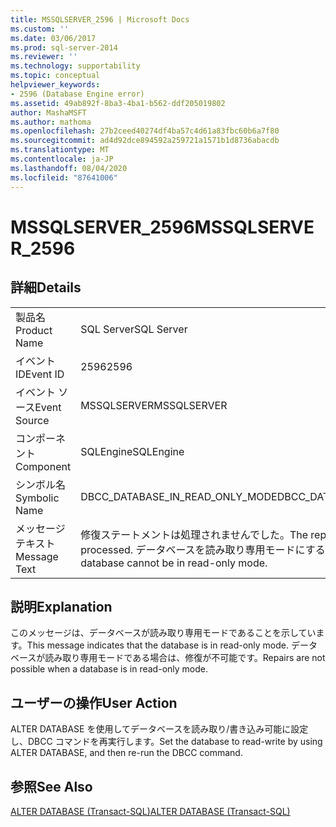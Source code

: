 ```yaml
---
title: MSSQLSERVER_2596 | Microsoft Docs
ms.custom: ''
ms.date: 03/06/2017
ms.prod: sql-server-2014
ms.reviewer: ''
ms.technology: supportability
ms.topic: conceptual
helpviewer_keywords:
- 2596 (Database Engine error)
ms.assetid: 49ab892f-8ba3-4ba1-b562-ddf205019802
author: MashaMSFT
ms.author: mathoma
ms.openlocfilehash: 27b2ceed40274df4ba57c4d61a83fbc60b6a7f80
ms.sourcegitcommit: ad4d92dce894592a259721a1571b1d8736abacdb
ms.translationtype: MT
ms.contentlocale: ja-JP
ms.lasthandoff: 08/04/2020
ms.locfileid: "87641006"
---
```

# <a name="mssqlserver_2596"></a><span data-ttu-id="02d39-102">MSSQLSERVER_2596</span><span class="sxs-lookup"><span data-stu-id="02d39-102">MSSQLSERVER_2596</span></span>
    
## <a name="details"></a><span data-ttu-id="02d39-103">詳細</span><span class="sxs-lookup"><span data-stu-id="02d39-103">Details</span></span>  
  
|||  
|-|-|  
|<span data-ttu-id="02d39-104">製品名</span><span class="sxs-lookup"><span data-stu-id="02d39-104">Product Name</span></span>|<span data-ttu-id="02d39-105">SQL Server</span><span class="sxs-lookup"><span data-stu-id="02d39-105">SQL Server</span></span>|  
|<span data-ttu-id="02d39-106">イベント ID</span><span class="sxs-lookup"><span data-stu-id="02d39-106">Event ID</span></span>|<span data-ttu-id="02d39-107">2596</span><span class="sxs-lookup"><span data-stu-id="02d39-107">2596</span></span>|  
|<span data-ttu-id="02d39-108">イベント ソース</span><span class="sxs-lookup"><span data-stu-id="02d39-108">Event Source</span></span>|<span data-ttu-id="02d39-109">MSSQLSERVER</span><span class="sxs-lookup"><span data-stu-id="02d39-109">MSSQLSERVER</span></span>|  
|<span data-ttu-id="02d39-110">コンポーネント</span><span class="sxs-lookup"><span data-stu-id="02d39-110">Component</span></span>|<span data-ttu-id="02d39-111">SQLEngine</span><span class="sxs-lookup"><span data-stu-id="02d39-111">SQLEngine</span></span>|  
|<span data-ttu-id="02d39-112">シンボル名</span><span class="sxs-lookup"><span data-stu-id="02d39-112">Symbolic Name</span></span>|<span data-ttu-id="02d39-113">DBCC_DATABASE_IN_READ_ONLY_MODE</span><span class="sxs-lookup"><span data-stu-id="02d39-113">DBCC_DATABASE_IN_READ_ONLY_MODE</span></span>|  
|<span data-ttu-id="02d39-114">メッセージ テキスト</span><span class="sxs-lookup"><span data-stu-id="02d39-114">Message Text</span></span>|<span data-ttu-id="02d39-115">修復ステートメントは処理されませんでした。</span><span class="sxs-lookup"><span data-stu-id="02d39-115">The repair statement was not processed.</span></span> <span data-ttu-id="02d39-116">データベースを読み取り専用モードにすることはできません。</span><span class="sxs-lookup"><span data-stu-id="02d39-116">The database cannot be in read-only mode.</span></span>|  
  
## <a name="explanation"></a><span data-ttu-id="02d39-117">説明</span><span class="sxs-lookup"><span data-stu-id="02d39-117">Explanation</span></span>  
 <span data-ttu-id="02d39-118">このメッセージは、データベースが読み取り専用モードであることを示しています。</span><span class="sxs-lookup"><span data-stu-id="02d39-118">This message indicates that the database is in read-only mode.</span></span> <span data-ttu-id="02d39-119">データベースが読み取り専用モードである場合は、修復が不可能です。</span><span class="sxs-lookup"><span data-stu-id="02d39-119">Repairs are not possible when a database is in read-only mode.</span></span>  
  
## <a name="user-action"></a><span data-ttu-id="02d39-120">ユーザーの操作</span><span class="sxs-lookup"><span data-stu-id="02d39-120">User Action</span></span>  
 <span data-ttu-id="02d39-121">ALTER DATABASE を使用してデータベースを読み取り/書き込み可能に設定し、DBCC コマンドを再実行します。</span><span class="sxs-lookup"><span data-stu-id="02d39-121">Set the database to read-write by using ALTER DATABASE, and then re-run the DBCC command.</span></span>  
  
## <a name="see-also"></a><span data-ttu-id="02d39-122">参照</span><span class="sxs-lookup"><span data-stu-id="02d39-122">See Also</span></span>  
 [<span data-ttu-id="02d39-123">ALTER DATABASE &#40;Transact-SQL&#41;</span><span class="sxs-lookup"><span data-stu-id="02d39-123">ALTER DATABASE &#40;Transact-SQL&#41;</span></span>](/sql/t-sql/statements/alter-database-transact-sql)  
  
  
